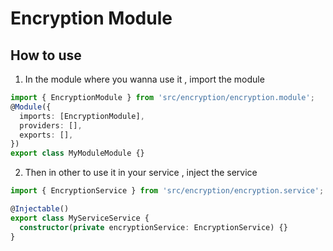 # Encryption Module

## How to use

1. In the module where you wanna use it , import the module

```ts
import { EncryptionModule } from 'src/encryption/encryption.module';
@Module({
  imports: [EncryptionModule],
  providers: [],
  exports: [],
})
export class MyModuleModule {}
```

2. Then in other to use it in your service , inject the service

```ts
import { EncryptionService } from 'src/encryption/encryption.service';

@Injectable()
export class MyServiceService {
  constructor(private encryptionService: EncryptionService) {}
}
```
